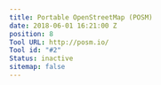 ```yaml
---
title: Portable OpenStreetMap (POSM)
date: 2018-06-01 16:21:00 Z
position: 8
Tool URL: http://posm.io/
Tool id: "#2"
Status: inactive
sitemap: false
---
```


